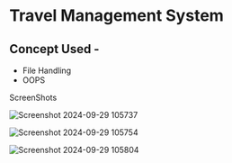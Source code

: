 # Travel Management System

## Concept Used - 
<ul>
  <li>File Handling</li>
  <li>OOPS</li>
</ul>

<p>ScreenShots</p>

![Screenshot 2024-09-29 105737](https://github.com/user-attachments/assets/fec35f2f-9a71-4df8-92c6-0ebe6bc6e329)

![Screenshot 2024-09-29 105754](https://github.com/user-attachments/assets/fd186834-eede-4621-a537-b34f424b1c71)


![Screenshot 2024-09-29 105804](https://github.com/user-attachments/assets/364796f0-aa7d-4a65-9fdc-b62da42e54f6)
